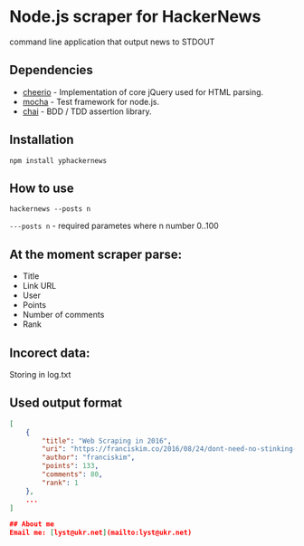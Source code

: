 # Node.js scraper for HackerNews
command line application that output news to STDOUT 

## Dependencies
- [cheerio](https://github.com/cheeriojs/cheerio) - Implementation of core jQuery used for HTML parsing.
- [mocha](https://github.com/mochajs/mocha) - Test framework for node.js.
- [chai](https://github.com/mochajs/chai) - BDD / TDD assertion library.

## Installation
`npm install yphackernews`

## How to use
```
hackernews --posts n
```
`---posts n` - required parametes where n number 0..100

## At the moment scraper parse:
- Title
- Link URL
- User
- Points
- Number of comments
- Rank

## Incorect data:
Storing in log.txt

## Used output format
```json
[
    {
        "title": "Web Scraping in 2016",
        "uri": "https://franciskim.co/2016/08/24/dont-need-no-stinking-api-web-scraping-2016-beyond/",
        "author": "franciskim",
        "points": 133,
        "comments": 80,
        "rank": 1
    },
    ...
]

## About me
Email me: [lyst@ukr.net](mailto:lyst@ukr.net)